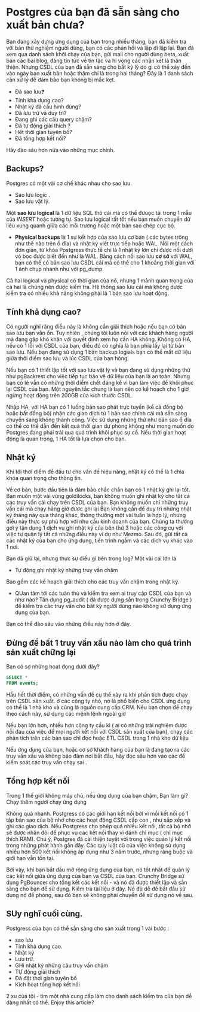 # Postgres của bạn đã sẵn sàng cho xuất bản chưa?

Bạn đang xây dựng ứng dụng của bạn trong nhiều tháng, bạn đã kiểm tra với bản thử nghiệm người dùng,
bạn có các phản hồi và lặp đi lặp lại. Bạn đã xem qua danh sách khởi chạy của bạn,
gửi mail cho người dùng beta, xuất bản các bài blog, đăng tin tức về tin tặc 
và hi vọng các nhận xét là thân thiện. Nhưng CSDL của bạn đã sẵn sàng cho bất kỳ lý do gì có thể xảy đến vào ngày bạn xuất bản hoặc thậm chí là trong hai tháng? Đây là 1 danh sách cần xử lý để đảm bảo bạn không bị mắc kẹt.

- Đã sao lưu❓
- Tính khả dụng cao?
- Nhật ký đã cấu hình đúng?
- Đã lưu trữ và duy trì?
- Đang ghi các câu query chậm?
- Đã tự động giải thích ?
- Hết thời gian tuyên bố?
- Đã tổng hợp kết nối?

 Hãy đào sâu hơn nữa vào những mục chính.

## Backups?
Postgres có một vài cơ chế khác nhau cho sao lưu. 

- Sao lưu logic .
- Sao lưu vật lý.

Một **sao lưu logical** là 1 dữ liệu SQL thô cái mà có thể đưuọc tải trong 1 mẫu của *INSERT* hoặc tương tự. Sao lưu logical rất tốt nếu bạn muốn chuyển dữ liêu xung quanh giữa các môi trường hoặc một bản sao chép cục bộ.

- **Physical backups** là 1 sự kết hợp của sao lưu cơ bản ( các bytes trông như thế nào trên ổ đĩa) và nhật ký viết trực tiếp hoặc WAL. Nói một cách đơn giản, từ khóa Postgress thực tế chỉ là 1 nhật ký lớn chỉ được nối dưới vỏ bọc được biết đến như là WAL. Bằng cách nối sao lưu **cơ sở** với WAL, bạn có thể có bản sao lưu CSDL cái mà có thể cho 1 khoảng thời gian với 1 ảnh chụp nhanh như với pg_dump

Cả hai logical và physical có thời gian của nó, nhưng 1  mảnh quan trọng của cả hai là chúng nên được kiểm tra. Hệ thống sao lưu cái mà không dược kiểm tra có nhiều khả năng không phải là 1 bản sao lưu hoạt động. 

## Tính khả dụng cao?

Có người nghĩ răng điều này là không cần giải thích hoặc nếu bạn có bản sao lưu bạn vẫn ổn. Tuy nhiên , chúng tôi  luôn nói với các khách hàng người mà đang gặp khó khăn với quyết định xem họ cần HA không. Không có HA, nếu có 1 lỗi với CSDL của bạn, điều đó có nghĩa là bạn phỉa lấy lại từ bản sao lưu. Nếu bạn đang sử dụng 1 bản backup logials bạn có thể mất dữ liệu giữa thời điểm sao lưu và lúc CSDL của bạn hỏng. 


Nếu bạn có 1 thiết lập tốt với sao lưu vật lý và bạn đang sử dụng những thứ như pgBackrest cho việc tiếp tục bảo vệ dữ liệu của bạn là an toàn. Nhưng bạn có lẽ vẫn có những thời điểm chết đáng kể vì bạn làm việc để khôi phục lại CSDL của bạn. Một nguyên tắc chung là bạn nên có kế hoạch cho 1 giờ ngừng hoạt động trên 200GB của kích thước CSDL.

Nhập HA, với HA bạn có 1 luồng bản sao phát trực tuyến (kể cả đồng bộ hoặc bất đồng bộ) nhận các giao dịch từ 1 bản sao chính cái mà sẵn sàng chuyển sang không thành công. Việc sử dụng những thứ như bản sao ổ đĩa có thể có thể dẫn đến kết quả thời gian dự phòng không như mong muốn do Postgres đang phải trải qua quá trình khôi phục sự cố. Nếu thời gian hoạt động là quan trọng, 1 HA tốt là lựa chọn cho bạn. 


## Nhật ký 

Khi tới thời điểm để đầu tư cho vấn đề hiệu năng, nhật ký có thể là 1 chìa khóa quan trọng cho thông tin.

Về cơ bản, bước đầu tiên là đảm bảo chắc chắn bạn có 1 nhật ký ghi lại tốt. Bạn muốn một vài vùng goldilocks, bạn không muốn ghi nhật ký cho tất cả các truy vấn cái chạy trên CSDL của bạn. Bạn không muốn chỉ những truy vấn cái mà chạy hàng giờ đươc ghi lại Bạn không cần để duy trì những nhật ký tháng này qua tháng khác, thông thường một vài tuần là hợp lý, nhưng điều này thực sự phù hợp với nhu cầu kinh doanh của bạn. 
Chúng ta thường gợi ý tận dụng 1 dịch vụ ghi nhật ký của bên thứ 3 hoặc các công cụ với việc tự quản lý tất cả những điều này ví dụ như Mezmo. Sau đó, gửi tất cả các nhật ký của bạn cho ứng dụng, tiến trình ngầm và các dịch vụ khác  vào 1 nơi.

Bạn đã giữ lại, nhưng thực sự điều gì bên trong log? Một vài cái lớn là

- Tự động ghi nhật ký những truy vấn chậm 

Bao gồm các kế hoạch giải thích cho các truy vấn chậm trong nhật ký. 

- QUan tâm tới các tuân thủ và kiểm tra xem ai truy cập CSDL của bạn và như nào? Tân dụng pg_audit ( đã được dựng sẵn trong Crunchy Bridge ) để kiểm tra các truy vấn cho bất kỳ người dùng nào không sử dụng ứng dụng của bạn.

Bạn có thể đào sâu vào những điều này hơn ở đây. 

## Đừng để bất 1 truy vấn xầu  nào làm cho quá trình sản xuất chững lại 

Bạn có sợ những hoạt đọng dưới đây?



```sql
SELECT *
FROM events;
```
Hầu hết thời điểm, có những vấn đề cụ thể xảy ra khi phân tích được chạy trên CSDL sản xuất. ở các công ty nhỏ, nó là phổ biến cho CSDL ứng dụng có thể là 1 nhà kho và cũng là nguồn cung cấp CRM. Nếu bạn chọn để chạy theo cách này, sử dụng các mệnh lệnh ngoài giờ

Nếu bạn lớn hơn, nhiều hơn công ty cầu kì ( ai có những trải nghiệm được nỗi đau của việc để mọi người kết nối với CSDL sản xuất của bạn), chạy các phân tích trên các bản sao chỉ đọc hoặc ETL CSDL trong 1 nhà kho dữ liệu 

Nếu ứng dụng của bạn, hoặc cơ sở khách hàng của bạn là đang tạo ra các truy vấn xấu và không bảo đảm nơi bắt đầu, hãy đọc sâu hơn vào các để kiểm soát các truy vấn chạy sai .

## Tổng hợp kết nối 

 Trong 1 thế giới không máy chủ, nếu ứng dụng của bạn chậm, Bạn làm gì? Chạy thêm người chạy ứng dụng 

Không quá nhanh. Postgress có các giới hạn kết nối bởi vì mỗi kết nối có 1 tập bản sao của bộ nhớ cho các hoạt động CSDL cấp con , như sắp xếp và ghi các giao dịch. Nếu Postgress cho phép quá nhiều kết nối, tất cả bộ nhớ sẽ được nhân đôi để phục vụ các kết nối thay vì đánh chỉ mục ( chỉ mục thích RAM). Chú ý, Postgres đã cải thiện tuyệt vời trong việc quản lý kết nối trong những phát hành gần đây. Các quy luật cũ của việc không sử dụng nhiều hơn 500 kết nối không áp dụng như 3 năm trước, nhưng ràng buộc và giới hạn vẫn tồn tại. 

Bởi vậy, khi bạn bắt đầu mở rộng ứng dụng của bạn, nó tốt nhất để quản lý các kết nối giữa ứng dụng của bạn và CSDL của bạn. Crunchy Bridge sử dụng PgBouncer cho tổng kết các kết nối - và nó đã được thiết lập và sẵn sàng cho bạn để sử dụng. Kiểm tra tài liệu ở đây. Nó đủ dễ để bắt đầu sử dụng nó để phóng, sau đó bạn sẽ không phải chuyển để sử dụng nó về sau. 

## SUy nghĩ cuối cùng.

Postgress của bạn có thể sẵn sàng cho sản xuất trong 1 vài bước :

- sao lưu 
- Tính khả dụng cao. 
- Nhật ký 
- Lưu trữ. 
- GHi nhật ký những câu truy vấn chậm
- TỰ động giải thích 
- Đã đặt thơi gian tuyên bố 
- Kích hoạt tổng hợp kết nối 

2 xu của tôi - tìm một nhà cung cấp làm cho danh sách kiểm tra của bạn dễ dàng nhất có thể.
Enjoy this article?
